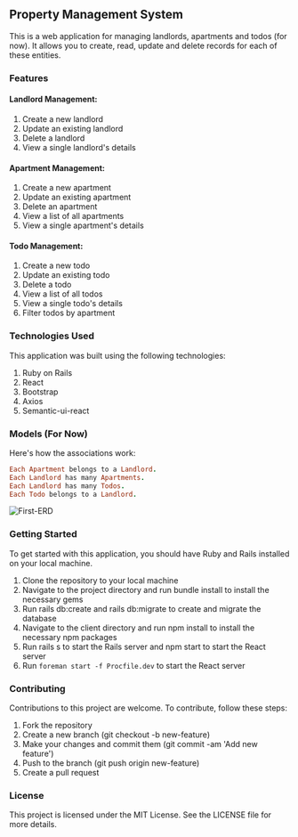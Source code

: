 ## Property Management System
This is a web application for managing landlords, apartments and todos (for now). It allows you to create, read, update and delete records for each of these entities.

### Features
#### Landlord Management:

1. Create a new landlord
2. Update an existing landlord
3. Delete a landlord
4. View a single landlord's details

#### Apartment Management:

1. Create a new apartment
2. Update an existing apartment
3. Delete an apartment
4. View a list of all apartments
5. View a single apartment's details

#### Todo Management:

1. Create a new todo
2. Update an existing todo
3. Delete a todo
4. View a list of all todos
5. View a single todo's details
6. Filter todos by apartment

### Technologies Used
This application was built using the following technologies:

1. Ruby on Rails
2. React
3. Bootstrap
4. Axios
5. Semantic-ui-react


### Models (For Now)
Here's how the associations work:

```ruby
Each Apartment belongs to a Landlord.
Each Landlord has many Apartments.
Each Landlord has many Todos.
Each Todo belongs to a Landlord.
```

![First-ERD](https://user-images.githubusercontent.com/117735833/230474741-83d2b923-b37e-4adf-8e9d-e192cd61088a.png)

### Getting Started
To get started with this application, you should have Ruby and Rails installed on your local machine.

1. Clone the repository to your local machine
2. Navigate to the project directory and run bundle install to install the necessary gems
3. Run rails db:create and rails db:migrate to create and migrate the database
4. Navigate to the client directory and run npm install to install the necessary npm packages
5. Run rails s to start the Rails server and npm start to start the React server
6. Run `foreman start -f Procfile.dev` to start the React server

### Contributing
Contributions to this project are welcome. To contribute, follow these steps:

1. Fork the repository
2. Create a new branch (git checkout -b new-feature)
3. Make your changes and commit them (git commit -am 'Add new feature')
4. Push to the branch (git push origin new-feature)
5. Create a pull request

### License
This project is licensed under the MIT License. See the LICENSE file for more details.